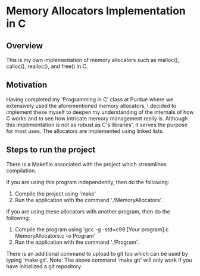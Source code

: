 # Memory Allocators Implementation in C

## Overview
This is my own implementation of memory allocators such as malloc(), calloc(), realloc(), and free() in C.

## Motivation
Having completed my 'Programming in C' class at Purdue where we extensively used the aforementioned memory allocators, I decided to implement these myself to deepen my understanding of the internals of how C works and to see how intricate memory management really is. Although this implementation is not as robust as C's libraries', it serves the purpose for most uses. The allocators are implemented using linked lists.

## Steps to run the project
There is a Makefile associated with the project which streamlines compilation.

If you are using this program independently, then do the following:
1. Compile the project using 'make'
2. Run the application with the command './MemoryAllocators'.

If you are using these allocators with another program, then do the following:
1. Compile the program using 'gcc -g -std=c99 [Your program].c MemoryAllocators.c -o Program'
2. Run the application with the command './Program'.

There is an additional command to upload to git too which can be used by typing 'make git'.
Note: The above command 'make git' will only work if you have initialized a git repository.
